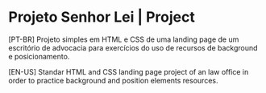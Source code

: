 # Projeto Senhor Lei | Project

[PT-BR] Projeto simples em HTML e CSS de uma landing page de um escritório de advocacia para exercícios do uso de recursos de background e posicionamento.

[EN-US] Standar HTML and CSS landing page project of an law office in order to practice background and position elements resources.

